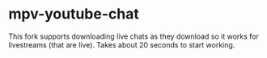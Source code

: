 # mpv-youtube-chat
This fork supports downloading live chats as they download so it works for livestreams (that are live).
Takes about 20 seconds to start working.
